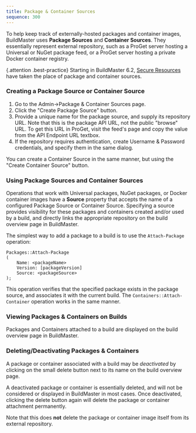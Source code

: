 ```yaml
---
title: Package & Container Sources
sequence: 300
---
```


To help keep track of externally-hosted packages and container images, BuildMaster uses **Package Sources** and **Container Sources**. They essentially represent external repository, such as a ProGet server hosting a Universal or NuGet package feed, or a ProGet server hosting a private Docker container registry.

{.attention .best-practice} Starting in BuildMaster 6.2, [Secure Resources](secure-resources) have taken the place of package and container sources.

### Creating a Package Source or Container Source

1. Go to the Admin->Package & Container Sources page.
2. Click the "Create Package Source" button.
3. Provide a unique name for the package source, and supply its repository URL. Note that this is the package API URL, not the public "browse" URL. To get this URL in ProGet, visit the feed's page and copy the value from the API Endpoint URL textbox.
4. If the repository requires authentication, create Username & Password credentials, and specify them in the same dialog.

You can create a Container Source in the same manner, but using the "Create Container Source" button.

### Using Package Sources and Container Sources

Operations that work with Universal packages, NuGet packages, or Docker container images have a **Source** property that accepts the name of a configured Package Source or Container Source. Specifying a source provides visibility for these packages and containers created and/or used by a build, and directly links the appropriate repository on the build overview page in BuildMaster. 

The simplest way to add a package to a build is to use the `Attach-Package` operation:

```
Packages::Attach-Package
(
	Name: <packageName>
	Version: [packageVersion]
	Source: <packageSource>
);
```

This operation verifies that the specified package exists in the package source, and associates it with the current build. The `Containers::Attach-Container` operation works in the same manner.

### Viewing Packages & Containers on Builds

Packages and Containers attached to a build are displayed on the build overview page in BuildMaster.

### Deleting/Deactivating Packages & Containers

A package or container associated with a build may be *deactivated* by clicking on the small delete button next to its name on the build overview page. 

A deactivated package or container is essentially deleted, and will not be considered or displayed in BuildMaster in most cases. Once deactivated, clicking the delete button again will delete the package or container attachment permanently. 

Note that this does **not** delete the package or container image itself from its external repository.

